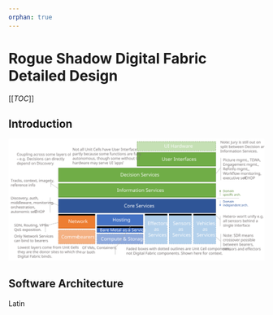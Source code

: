 ```yaml
---
orphan: true
---
```

# Rogue Shadow Digital Fabric Detailed Design

[[_TOC_]]

## Introduction

![Digital Fabric Layers](../images/digital-fabric-layers.svg)

## Software Architecture

Latin
